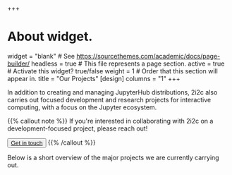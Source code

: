 +++
# About widget.
widget = "blank"  # See https://sourcethemes.com/academic/docs/page-builder/
headless = true  # This file represents a page section.
active = true  # Activate this widget? true/false
weight = 1  # Order that this section will appear in.
title = "Our Projects"
[design]
  columns = "1"
+++

In addition to creating and managing JupyterHub distributions, 2i2c also carries out focused development and research projects for interactive computing, with a focus on the Jupyter ecosystem.


{{% callout note %}}
If you're interested in collaborating with 2i2c on a development-focused project, please reach out!

<button type="button" class="btn btn-primary">
<a href="https://2i2c.org/#contact">Get in touch</a>
</button>
{{% /callout %}}

Below is a short overview of the major projects we are currently carrying out.
